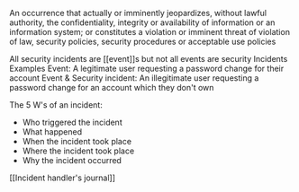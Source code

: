 An occurrence that actually or imminently jeopardizes, without lawful authority, the confidentiality, integrity or availability of information or an information system; or constitutes a violation or imminent threat of violation of law, security policies, security procedures or acceptable use policies

All security incidents are [[event]]s but not all events are security Incidents
Examples
Event: A legitimate user requesting a password change for their account
Event & Security incident: An illegitimate user requesting a password change for an account which they don't own

The 5 W's of an incident:
- Who triggered the incident
- What happened 
- When the incident took place
- Where the incident took place
- Why the incident occurred

[[Incident handler's journal]]